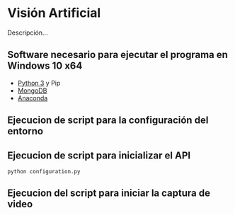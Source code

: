 # Visión Artificial

Descripción...

## Software necesario para ejecutar el programa en Windows 10 x64
- [Python 3](https://www.python.org/ftp/python/3.7.4/python-3.7.4.exe) y Pip
- [MongoDB](https://fastdl.mongodb.org/win32/mongodb-win32-x86_64-2008plus-ssl-4.0.10-signed.msi)
- [Anaconda](https://repo.anaconda.com/archive/Anaconda3-2019.03-Windows-x86_64.exe)

## Ejecucion de script para la configuración del entorno

## Ejecucion de script para inicializar el API 
`python configuration.py`

## Ejecucion del script para iniciar la captura de video  
